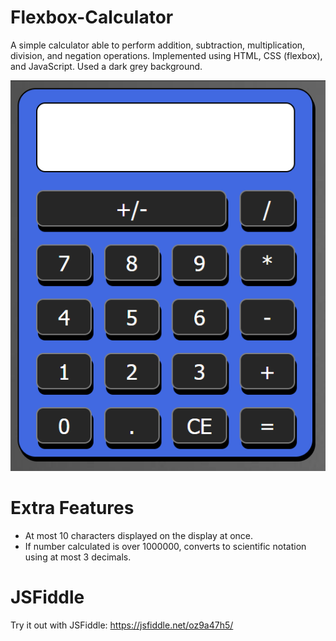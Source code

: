 # Flexbox-Calculator
A simple calculator able to perform addition, subtraction, multiplication, division, and negation operations. 
Implemented using HTML, CSS (flexbox), and JavaScript. Used a dark grey background.

![picture](images/calculator.PNG)

# Extra Features
- At most 10 characters displayed on the display at once.
- If number calculated is over 1000000, converts to scientific notation using at most 3 decimals.

# JSFiddle
Try it out with JSFiddle: https://jsfiddle.net/oz9a47h5/
